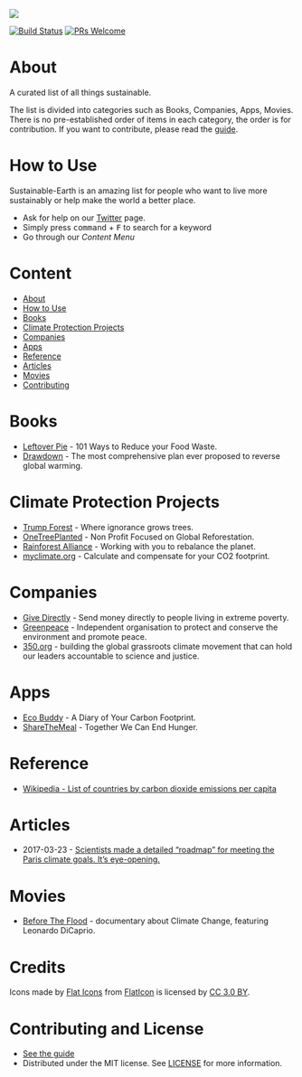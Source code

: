 ![](https://raw.githubusercontent.com/bizz84/Sustainable-Earth/master/Sustainable-Earth.png)

[![Build Status](https://api.travis-ci.org/bizz84/Sustainable-Earth.svg?branch=master)](https://travis-ci.org/bizz84/Sustainable-Earth)
[![PRs Welcome](https://img.shields.io/badge/PRs-welcome-brightgreen.svg)](http://makeapullrequest.com)


# About

A curated list of all things sustainable.

The list is divided into categories such as Books, Companies, Apps, Movies. There is no pre-established order of items in each category, the order is for contribution. If you want to contribute, please read the [guide](https://github.com/bizz84/Sustainable-Earth/blob/master/.github/CONTRIBUTING.md).

# How to Use
Sustainable-Earth is an amazing list for people who want to live more sustainably or help make the world a better place.

- Ask for help on our [Twitter](https://twitter.com/SustainForEarth) page.
- Simply press <kbd>command</kbd> + <kbd>F</kbd> to search for a keyword
- Go through our *Content Menu*


# Content

- [About](#about)
- [How to Use](#how-to-use)
- [Books](#books)
- [Climate Protection Projects](#climate)
- [Companies](#companies)
- [Apps](#apps)
- [Reference](#reference)
- [Articles](#articles)
- [Movies](#movies)
- [Contributing](#contributing)

# Books
* [Leftover Pie](https://leftoverpie.co.uk/) - 101 Ways to Reduce your Food Waste.
* [Drawdown](http://www.drawdown.org/) - The most comprehensive plan ever proposed to reverse global warming.

# Climate Protection Projects
* [Trump Forest](https://trumpforest.com/) - Where ignorance grows trees.
* [OneTreePlanted](https://onetreeplanted.org/) - Non Profit Focused on Global Reforestation.
* [Rainforest Alliance](http://www.rainforest-alliance.org/) - Working with you to rebalance the planet.
* [myclimate.org](http://www.myclimate.org/) - Calculate and compensate for your CO2 footprint.

# Companies
* [Give Directly](https://www.givedirectly.org/) - Send money directly to people living in extreme poverty.
* [Greenpeace](http://www.greenpeace.org/international/en/) - Independent organisation to protect and conserve the environment and promote peace.
* [350.org](https://350.org/) - building the global grassroots climate movement that can hold our leaders accountable to science and justice.

# Apps
* [Eco Buddy](http://ecobuddyapp.com/) - A Diary of Your Carbon Footprint.
* [ShareTheMeal](https://sharethemeal.org/) - Together We Can End Hunger.

# Reference
* [Wikipedia - List of countries by carbon dioxide emissions per capita](https://en.wikipedia.org/wiki/List_of_countries_by_carbon_dioxide_emissions_per_capita)

# Articles

* 2017-03-23 - [Scientists made a detailed “roadmap” for meeting the Paris climate goals. It’s eye-opening.](https://www.vox.com/energy-and-environment/2017/3/23/15028480/roadmap-paris-climate-goals)

# Movies
* [Before The Flood](https://www.beforetheflood.com/) - documentary about Climate Change, featuring Leonardo DiCaprio.

# Credits

Icons made by [Flat Icons](https://www.flaticon.com/authors/flat-icons) from [FlatIcon](www.flaticon.com) is licensed by [CC 3.0 BY](https://creativecommons.org/licenses/by/3.0/).

# Contributing and License
 * [See the guide](https://github.com/bizz84/Sustainable-Earth/blob/master/.github/CONTRIBUTING.md)
 * Distributed under the MIT license. See [LICENSE](LICENSE) for more information.
